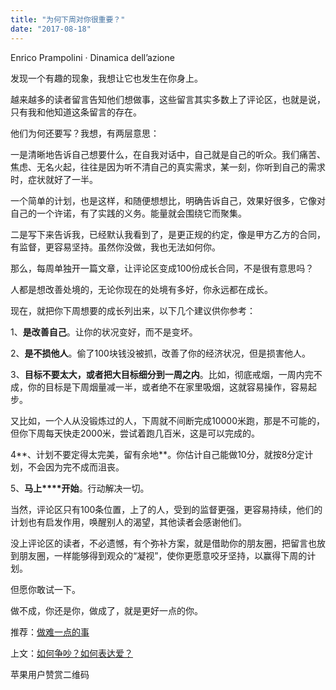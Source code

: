 ```yaml
---
title: "为何下周对你很重要？"
date: "2017-08-18"
---
```


Enrico Prampolini · Dinamica dell’azione 

发现一个有趣的现象，我想让它也发生在你身上。

越来越多的读者留言告知他们想做事，这些留言其实多数上了评论区，也就是说，只有我和他知道这条留言的存在。

他们为何还要写？我想，有两层意思：

一是清晰地告诉自己想要什么，在自我对话中，自己就是自己的听众。我们痛苦、焦虑、无名火起，往往是因为听不清自己的真实需求，某一刻，你听到自己的需求时，症状就好了一半。

一个简单的计划，也是这样，和随便想想比，明确告诉自己，效果好很多，它像对自己的一个许诺，有了实践的义务。能量就会围绕它而聚集。

二是写下来告诉我，已经默认我看到了，是更正规的约定，像是甲方乙方的合同，有监督，更容易坚持。虽然你没做，我也无法如何你。

那么，每周单独开一篇文章，让评论区变成100份成长合同，不是很有意思吗？

人都是想改善处境的，无论你现在的处境有多好，你永远都在成长。

现在，就把你下周想要的成长列出来，以下几个建议供你参考：

1、**是改善自己**。让你的状况变好，而不是变坏。

2、**是不损他人**。偷了100块钱没被抓，改善了你的经济状况，但是损害他人。

3、**目标不要太大，或者把大目标细分到一周之内**。比如，彻底戒烟，一周内完不成，你的目标是下周烟量减一半，或者绝不在家里吸烟，这就容易操作，容易起步。

又比如，一个人从没锻炼过的人，下周就不间断完成10000米跑，那是不可能的，但你下周每天快走2000米，尝试着跑几百米，这是可以完成的。

4**、计划不要定得太完美，留有余地**。你估计自己能做10分，就按8分定计划，不会因为完不成而沮丧。

5、**马上****开始**。行动解决一切。

当然，评论区只有100条位置，上了的人，受到的监督更强，更容易持续，他们的计划也有启发作用，唤醒别人的渴望，其他读者会感谢他们。

没上评论区的读者，不必遗憾，有个弥补方案，就是借助你的朋友圈，把留言也放到朋友圈，一样能够得到观众的“凝视”，使你更愿意咬牙坚持，以赢得下周的计划。

但愿你敢试一下。

做不成，你还是你，做成了，就是更好一点的你。

推荐：[做难一点的事](http://mp.weixin.qq.com/s?__biz=MjM5NDU0Mjk2MQ==&mid=2651623303&idx=1&sn=ac7c8ccb9e0d17492e0b4edd2ccd310c&chksm=bd7e0b998a09828f7f16ede40fd0f61bf61f4a8221fcc4703c187eff5710dbd0808bbf220d82&scene=21#wechat_redirect)

上文：[如何争吵？如何表达爱？](http://mp.weixin.qq.com/s?__biz=MjM5NDU0Mjk2MQ==&mid=2651623369&idx=1&sn=55f9ba9b943b415da9ba7d2d49e2f0ca&chksm=bd7e0bd78a0982c185275eda5734500ece20a3bf7eba6c94b053e22a5aca969fb54e4c3f68d6&scene=21#wechat_redirect)

苹果用户赞赏二维码
